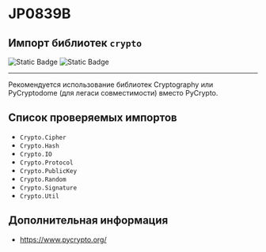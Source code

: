 # JP0839B
## Импорт библиотек `crypto`

![Static Badge](https://img.shields.io/badge/%D0%A1%D1%82%D0%B5%D0%BF%D0%B5%D0%BD%D1%8C%20%D0%BA%D1%80%D0%B8%D1%82%D0%B8%D1%87%D0%BD%D0%BE%D1%81%D1%82%D0%B8-%D0%92%D1%8B%D1%81%D0%BE%D0%BA%D0%B0%D1%8F-crimson?style=for-the-badge)
![Static Badge](https://img.shields.io/badge/%D0%94%D0%BE%D1%81%D1%82%D0%BE%D0%B2%D0%B5%D1%80%D0%BD%D0%BE%D1%81%D1%82%D1%8C%20%D0%BE%D0%BF%D1%80%D0%B5%D0%B4%D0%B5%D0%BB%D0%B5%D0%BD%D0%B8%D1%8F-%D0%B2%D1%8B%D1%81%D0%BE%D0%BA%D0%B0%D1%8F-crimson?style=for-the-badge)

----

Рекомендуется использование библиотек Cryptography или PyCryptodome (для легаси совместимости) вместо PyCrypto.

## Список проверяемых импортов

* `Crypto.Cipher`
* `Crypto.Hash`
* `Crypto.IO`
* `Crypto.Protocol`
* `Crypto.PublicKey`
* `Crypto.Random`
* `Crypto.Signature`
* `Crypto.Util`

## Дополнительная информация

* <https://www.pycrypto.org/>
